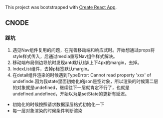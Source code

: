This project was bootstrapped with [Create React App](https://github.com/facebook/create-react-app).


## CNODE

### 踩坑
1. 遇见Nav组件复用的问题，在完善移动端和响应式时。开始想通过props将style样式传入，后通过media重写Nav组件样式解决。
2. 移动端布局侧边导航时发现antd默认给li上下4px的margin，去掉。
3. IndexList组件，去掉p标签默认margin。
4. 在detail组件渲染的时候遇到TypeError: Cannot read property 'xxx' of undefinde.因为我state里面初始化的json是空对象，所以渲染的时候第二层的对象就是undefined，继续往下一层就肯定不行了，也就是undefined.undefined，开始以为是setState的更新有延迟。
  - 初始化的时候按照请求数据深层格式初始化一下
  - 每一层对象渲染的时候条件判断渲染



